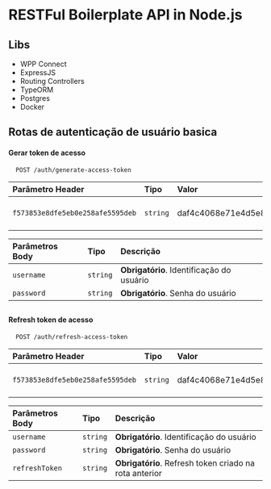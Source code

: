 # RESTFul Boilerplate API in Node.js

## Libs

- WPP Connect
- ExpressJS
- Routing Controllers
- TypeORM
- Postgres
- Docker

## Rotas de autenticação de usuário basica

#### Gerar token de acesso

```http
  POST /auth/generate-access-token
```

| Parâmetro Header                 | Tipo     | Valor                                    | Descrição                                   |
| :------------------------------- | :------- | :--------------------------------------- | :------------------------------------------ |
| `f573853e8dfe5eb0e258afe5595deb` | `string` | daf4c4068e71e4d5e8c96d54a8db5711aaab6d95 | **Obrigatório**. Identificação de aplicação |

| Parâmetros Body | Tipo     | Descrição                                 |
| :-------------- | :------- | :---------------------------------------- |
| `username`      | `string` | **Obrigatório**. Identificação do usuário |
| `password`      | `string` | **Obrigatório**. Senha do usuário         |

##

#### Refresh token de acesso

```http
  POST /auth/refresh-access-token
```

| Parâmetro Header                 | Tipo     | Valor                                    | Descrição                                   |
| :------------------------------- | :------- | :--------------------------------------- | :------------------------------------------ |
| `f573853e8dfe5eb0e258afe5595deb` | `string` | daf4c4068e71e4d5e8c96d54a8db5711aaab6d95 | **Obrigatório**. Identificação de aplicação |

| Parâmetros Body | Tipo     | Descrição                                              |
| :-------------- | :------- | :----------------------------------------------------- |
| `username`      | `string` | **Obrigatório**. Identificação do usuário              |
| `password`      | `string` | **Obrigatório**. Senha do usuário                      |
| `refreshToken`  | `string` | **Obrigatório**. Refresh token criado na rota anterior |
